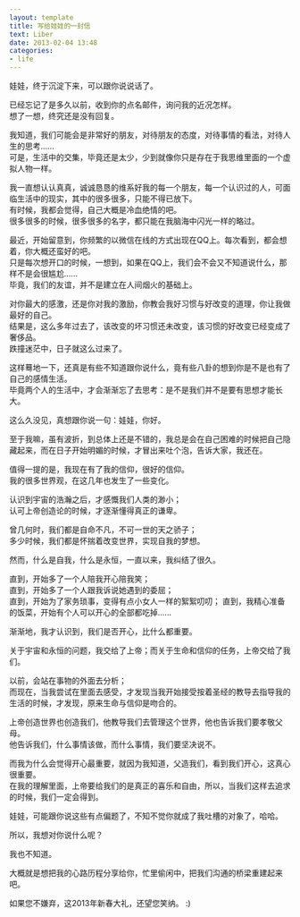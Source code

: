 ```yaml
---
layout: template
title: 写给娃娃的一封信
text: Liber
date: 2013-02-04 13:48
categories:
- life
---
```

娃娃，终于沉淀下来，可以跟你说说话了。  

已经忘记了是多久以前，收到你的点名邮件，询问我的近况怎样。  
想了一想，终究还是没有回复。  

我知道，我们可能会是非常好的朋友，对待朋友的态度，对待事情的看法，对待人生的思考......  
可是，生活中的交集，毕竟还是太少，少到就像你只是存在于我思维里面的一个虚拟人物一样。

我一直想认认真真，诚诚恳恳的维系好我的每一个朋友，每一个认识过的人，可面临生活中的现实，其中的很多很多，只能不得已放下。  
有时候，我都会觉得，自己大概是冷血绝情的吧。  
很多很多的时候，很多很多的名字，都只能在我脑海中闪光一样的略过。

最近，开始留意到，你频繁的以微信在线的方式出现在QQ上。每次看到，都会想着，你大概还蛮好的吧。  
只是每次想开口的时候，一想到，如果在QQ上，我们会不会又不知道说什么，那样不是会很尴尬......  
毕竟，我们的友谊，并不是建立在人间烟火的基础上。

对你最大的感激，还是你对我的激励，你教会我好习惯与好改变的道理，你让我做最好的自己。  
结果是，这么多年过去了，该改变的坏习惯还未改变，该习惯的好改变已经变成了奢侈品。  
跌撞迷茫中，日子就这么过来了。

这样蓦地一下，还真是有些不知道跟你说什么，竟有些八卦的想到你是不是也有了自己的感情生活。  
毕竟两个人的生活中，才会渐渐忘了去思考：是不是我们并不是要有思想才能长大。

这么久没见，真想跟你说一句：娃娃，你好。

至于我嘛，虽有波折，到总体上还是不错的，我总是会在自己困难的时候把自己隐藏起来，而在日子开始明媚的时候，才冒出来吐个泡，告诉大家，我还在。

值得一提的是，我现在有了我的信仰，很好的信仰。  
我的很多世界观，在这几年也发生了一些变化。

认识到宇宙的浩瀚之后，才感慨我们人类的渺小；  
认可上帝创造论的时候，才逐渐懂得真正的谦卑。

曾几何时，我们都是自命不凡，不可一世的天之骄子；  
多少时候，我们都是怀揣着改变世界，实现自我的梦想。

然而，什么是自我，什么是永恒，一直以来，我纠结了很久。

直到，开始多了一个人陪我开心陪我笑；  
直到，开始多了一个人跟我诉说她遇到的委屈；  
直到，开始为了家务琐事，变得有点小女人一样的絮絮叨叨；
直到，我精心准备的饭菜，开始有个人可以开心的全部都吃掉......

渐渐地，我才认识到，我们是否开心，比什么都重要。

关于宇宙和永恒的问题，我交给了上帝；而关于生命和信仰的任务，上帝交给了我们。

以前，会站在事物的外面去分析；  
而现在，当我尝试在里面去感受，才发现当我开始接受按着圣经的教导去指导我的生活的时候，才发现，原来生命与信仰是吻合的。

上帝创造世界也创造我们，他教导我们去管理这个世界，他也告诉我们要孝敬父母。  
他告诉我们，什么事情该做，而什么事情，我们要坚决说不。

而我为什么会觉得开心最重要，就因为我知道，父造我们，看到我们开心，这真心很重要。  
在我的理解里面，上帝要给我们的是真正的喜乐和自由，所以，当我们这样去追求的时候，我们一定会得到。

娃娃，可能跟你说这些有点偏题了，不知不觉你就成了我吐槽的对象了，哈哈。

所以，我想对你说什么呢？

我也不知道。

大概就是想把我的心路历程分享给你，忙里偷闲中，把我们沟通的桥梁重建起来吧。

如果您不嫌弃，这2013年新春大礼，还望您笑纳。 :)  







